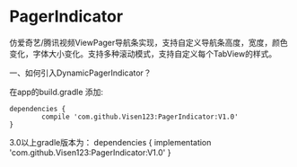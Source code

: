 # PagerIndicator
仿爱奇艺/腾讯视频ViewPager导航条实现，支持自定义导航条高度，宽度，颜色变化，字体大小变化。支持多种滚动模式，支持自定义每个TabView的样式。

一、如何引入DynamicPagerIndicator？

在app的build.gradle 添加:

	dependencies {
	        compile 'com.github.Visen123:PagerIndicator:V1.0'
	}
        
3.0以上gradle版本为：
	dependencies {
	        implementation 'com.github.Visen123:PagerIndicator:V1.0'
	}

